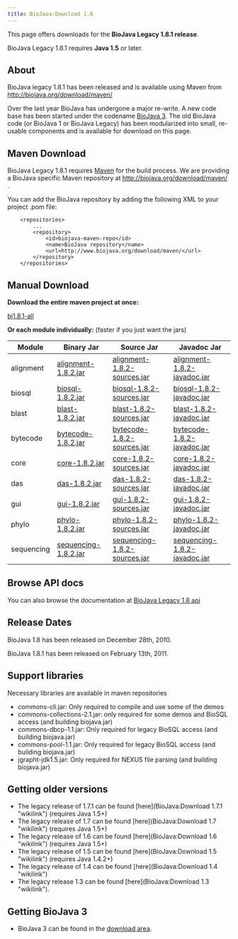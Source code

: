 ```yaml
---
title: BioJava:Download 1.8
---
```


This page offers downloads for the <b>BioJava Legacy 1.8.1 release</b>.

BioJava Legacy 1.8.1 requires <b>Java 1.5</b> or later.

About
-----

BioJava legacy 1.8.1 has been released and is available using Maven from
<http://biojava.org/download/maven/>

Over the last year BioJava has undergone a major re-write. A new code
base has been started under the codename [BioJava
3](BioJava:Download "wikilink"). The old BioJava code (or BioJava 1 or
BioJava Legacy) has been modularized into small, re-usable components
and is available for download on this page.

Maven Download
--------------

BioJava Legacy 1.8.1 requires [Maven](http://maven.apache.org/) for the
build process. We are providing a BioJava specific Maven repository at
<http://biojava.org/download/maven/> .

You can add the BioJava repository by adding the following XML to your
project .pom file:

        <repositories>
            ...
            <repository>
                <id>biojava-maven-repo</id>
                <name>BioJava repository</name>
                <url>http://www.biojava.org/download/maven/</url>           
            </repository>
        </repositories>

Manual Download
---------------

**Download the entire maven project at once:**

[bj1.8.1-all](http://biojava.org/download/bj1.8.1/bj1.8.1-all.tar.gz)

**Or each module individually:** (faster if you just want the jars)

| Module     | Binary Jar                                                                                                  | Source Jar                                                                                                                  | Javadoc Jar                                                                                                                 |
|------------|-------------------------------------------------------------------------------------------------------------|-----------------------------------------------------------------------------------------------------------------------------|-----------------------------------------------------------------------------------------------------------------------------|
| alignment  | [alignment-1.8.2.jar](http://biojava.org/download/maven/org/biojava/alignment/1.8.2/alignment-1.8.2.jar)    | [alignment-1.8.2-sources.jar](http://biojava.org/download/maven/org/biojava/alignment/1.8.2/alignment-1.8.2-sources.jar)    | [alignment-1.8.2-javadoc.jar](http://biojava.org/download/maven/org/biojava/alignment/1.8.2/alignment-1.8.2-javadoc.jar)    |
| biosql     | [biosql-1.8.2.jar](http://biojava.org/download/maven/org/biojava/biosql/1.8.2/biosql-1.8.2.jar)             | [biosql-1.8.2-sources.jar](http://biojava.org/download/maven/org/biojava/biosql/1.8.2/biosql-1.8.2-sources.jar)             | [biosql-1.8.2-javadoc.jar](http://biojava.org/download/maven/org/biojava/biosql/1.8.2/biosql-1.8.2-javadoc.jar)             |
| blast      | [blast-1.8.2.jar](http://biojava.org/download/maven/org/biojava/blast/1.8.2/blast-1.8.2.jar)                | [blast-1.8.2-sources.jar](http://biojava.org/download/maven/org/biojava/blast/1.8.2/blast-1.8.2-sources.jar)                | [blast-1.8.2-javadoc.jar](http://biojava.org/download/maven/org/biojava/blast/1.8.2/blast-1.8.2-javadoc.jar)                |
| bytecode   | [bytecode-1.8.2.jar](http://biojava.org/download/maven/org/biojava/bytecode/1.8.2/bytecode-1.8.2.jar)       | [bytecode-1.8.2-sources.jar](http://biojava.org/download/maven/org/biojava/bytecode/1.8.2/bytecode-1.8.2-sources.jar)       | [bytecode-1.8.2-javadoc.jar](http://biojava.org/download/maven/org/biojava/bytecode/1.8.2/bytecode-1.8.2-javadoc.jar)       |
| core       | [core-1.8.2.jar](http://biojava.org/download/maven/org/biojava/core/1.8.2/core-1.8.2.jar)                   | [core-1.8.2-sources.jar](http://biojava.org/download/maven/org/biojava/core/1.8.2/core-1.8.2-sources.jar)                   | [core-1.8.2-javadoc.jar](http://biojava.org/download/maven/org/biojava/core/1.8.2/core-1.8.2-javadoc.jar)                   |
| das        | [das-1.8.2.jar](http://biojava.org/download/maven/org/biojava/das/1.8.2/das-1.8.2.jar)                      | [das-1.8.2-sources.jar](http://biojava.org/download/maven/org/biojava/das/1.8.2/das-1.8.2-sources.jar)                      | [das-1.8.2-javadoc.jar](http://biojava.org/download/maven/org/biojava/das/1.8.2/das-1.8.2-javadoc.jar)                      |
| gui        | [gui-1.8.2.jar](http://biojava.org/download/maven/org/biojava/gui/1.8.2/gui-1.8.2.jar)                      | [gui-1.8.2-sources.jar](http://biojava.org/download/maven/org/biojava/gui/1.8.2/gui-1.8.2-sources.jar)                      | [gui-1.8.2-javadoc.jar](http://biojava.org/download/maven/org/biojava/gui/1.8.2/gui-1.8.2-javadoc.jar)                      |
| phylo      | [phylo-1.8.2.jar](http://biojava.org/download/maven/org/biojava/phylo/1.8.2/phylo-1.8.2.jar)                | [phylo-1.8.2-sources.jar](http://biojava.org/download/maven/org/biojava/phylo/1.8.2/phylo-1.8.2-sources.jar)                | [phylo-1.8.2-javadoc.jar](http://biojava.org/download/maven/org/biojava/phylo/1.8.2/phylo-1.8.2-javadoc.jar)                |
| sequencing | [sequencing-1.8.2.jar](http://biojava.org/download/maven/org/biojava/sequencing/1.8.2/sequencing-1.8.2.jar) | [sequencing-1.8.2-sources.jar](http://biojava.org/download/maven/org/biojava/sequencing/1.8.2/sequencing-1.8.2-sources.jar) | [sequencing-1.8.2-javadoc.jar](http://biojava.org/download/maven/org/biojava/sequencing/1.8.2/sequencing-1.8.2-javadoc.jar) |

Browse API docs
---------------

You can also browse the documentation at [BioJava Legacy 1.8
api](http://www.biojava.org/docs/api1.8/)

Release Dates
-------------

BioJava 1.8 has been released on December 28th, 2010.

BioJava 1.8.1 has been released on February 13th, 2011.

Support libraries
-----------------

Necessary libraries are available in maven repositories

-   commons-cli.jar: Only required to compile and use some of the demos
-   commons-collections-2.1.jar: only required for some demos and BioSQL
    access (and building biojava.jar)
-   commons-dbcp-1.1.jar: Only required for legacy BioSQL access (and
    building biojava.jar)
-   commons-pool-1.1.jar: Only required for legacy BioSQL access (and
    building biojava.jar)
-   jgrapht-jdk1.5.jar: Only required for NEXUS file parsing (and
    building biojava.jar)

Getting older versions
----------------------

-   The legacy release of 1.7.1 can be found
    [here](BioJava:Download 1.7.1 "wikilink") (requires Java 1.5+)
-   The legacy release of 1.7 can be found
    [here](BioJava:Download 1.7 "wikilink") (requires Java 1.5+)
-   The legacy release of 1.6 can be found
    [here](BioJava:Download 1.6 "wikilink") (requires Java 1.5+)
-   The legacy release of 1.5 can be found
    [here](BioJava:Download 1.5 "wikilink") (requires Java 1.4.2+)
-   The legacy release of 1.4 can be found
    [here](BioJava:Download 1.4 "wikilink")
-   The legacy release 1.3 can be found
    [here](BioJava:Download 1.3 "wikilink").

Getting BioJava 3
-----------------

-   BioJava 3 can be found in the [download
    area](http://www.biojava.org/download/).

